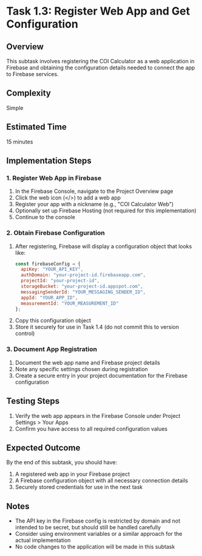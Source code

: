 # Task 1.3: Register Web App and Get Configuration

## Overview
This subtask involves registering the COI Calculator as a web application in Firebase and obtaining the configuration details needed to connect the app to Firebase services.

## Complexity
Simple

## Estimated Time
15 minutes

## Implementation Steps

### 1. Register Web App in Firebase
1. In the Firebase Console, navigate to the Project Overview page
2. Click the web icon (</>) to add a web app
3. Register your app with a nickname (e.g., "COI Calculator Web")
4. Optionally set up Firebase Hosting (not required for this implementation)
5. Continue to the console

### 2. Obtain Firebase Configuration
1. After registering, Firebase will display a configuration object that looks like:
   ```javascript
   const firebaseConfig = {
     apiKey: "YOUR_API_KEY",
     authDomain: "your-project-id.firebaseapp.com",
     projectId: "your-project-id",
     storageBucket: "your-project-id.appspot.com",
     messagingSenderId: "YOUR_MESSAGING_SENDER_ID",
     appId: "YOUR_APP_ID",
     measurementId: "YOUR_MEASUREMENT_ID"
   };
   ```
2. Copy this configuration object
3. Store it securely for use in Task 1.4 (do not commit this to version control)

### 3. Document App Registration
1. Document the web app name and Firebase project details
2. Note any specific settings chosen during registration
3. Create a secure entry in your project documentation for the Firebase configuration

## Testing Steps
1. Verify the web app appears in the Firebase Console under Project Settings > Your Apps
2. Confirm you have access to all required configuration values

## Expected Outcome
By the end of this subtask, you should have:
1. A registered web app in your Firebase project
2. A Firebase configuration object with all necessary connection details
3. Securely stored credentials for use in the next task

## Notes
- The API key in the Firebase config is restricted by domain and not intended to be secret, but should still be handled carefully
- Consider using environment variables or a similar approach for the actual implementation
- No code changes to the application will be made in this subtask
